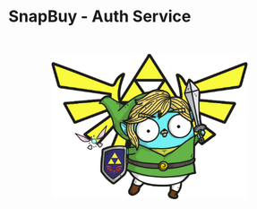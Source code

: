 # SnapBuy - Auth Service
<br>
<p align="center">
  <img src="./docs/GopherLink.png" width="350" title="Gopher">
</p>



